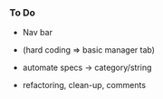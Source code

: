 ### To Do

- Nav bar
- (hard coding => basic manager tab) 
- automate specs -> category/string

- refactoring, clean-up, comments